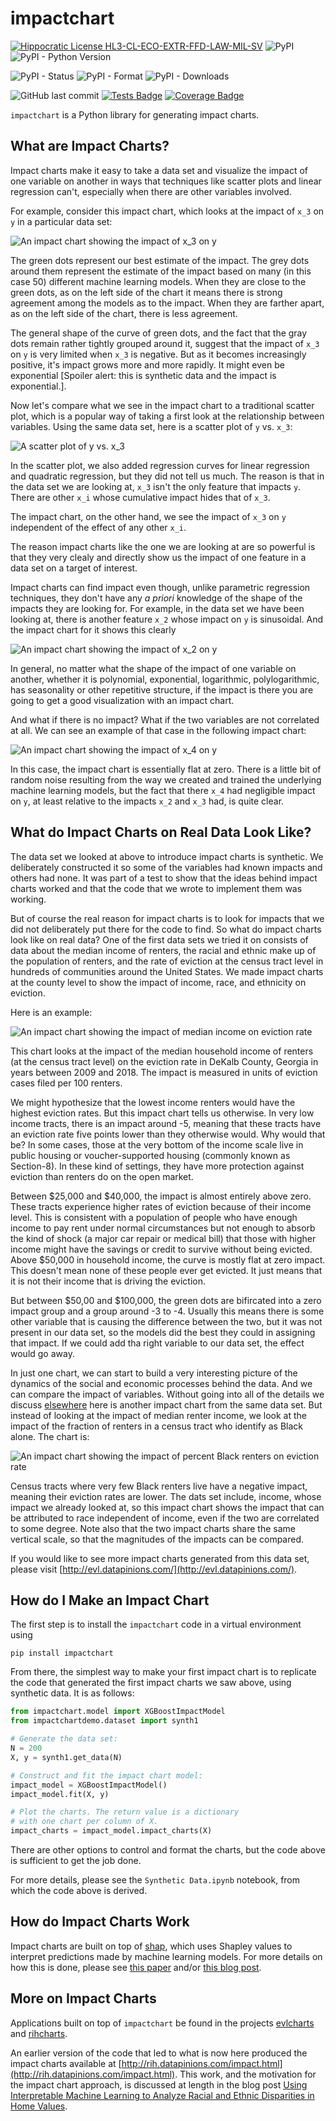 # impactchart

[![Hippocratic License HL3-CL-ECO-EXTR-FFD-LAW-MIL-SV](https://img.shields.io/static/v1?label=Hippocratic%20License&message=HL3-CL-ECO-EXTR-FFD-LAW-MIL-SV&labelColor=5e2751&color=bc8c3d)](https://firstdonoharm.dev/version/3/0/cl-eco-extr-ffd-law-mil-sv.html)
![PyPI](https://img.shields.io/pypi/v/impactchart)
![PyPI - Python Version](https://img.shields.io/pypi/pyversions/impactchart)

![PyPI - Status](https://img.shields.io/pypi/status/impactchart?label=PyPI%20Status)
![PyPI - Format](https://img.shields.io/pypi/format/impactchart?label=PyPI%20Format)
![PyPI - Downloads](https://img.shields.io/pypi/dm/impactchart?label=PyPI%20Downloads)

![GitHub last commit](https://img.shields.io/github/last-commit/vengroff/impactchart)
[![Tests Badge](./reports/junit/tests-badge.svg)](https://vengroff.github.io/impactchart/)
[![Coverage Badge](./reports/coverage/coverage-badge.svg)](https://vengroff.github.io/impactchart/)

`impactchart` is a Python library for generating impact charts.

## What are Impact Charts?

Impact charts make it easy to take a data set and visualize the impact of one variable 
on another in ways that techniques like scatter plots and linear regression can't, 
especially when there are other variables involved. 

For example, consider this impact chart, which looks at the impact of 
`x_3` on `y` in a particular data set:

![An impact chart showing the impact of x_3 on y](./images/x3_impact.png)

The green dots represent our best estimate of the 
impact. The grey dots around them represent the estimate of the impact based on many
(in this case 50) different machine learning models. When they are close to the green
dots, as on the left side of the chart it means there is strong agreement among the
models as to the impact. When they are farther apart, as on the left side of the chart,
there is less agreement.

The general shape of the curve of green dots, and the fact that the gray dots remain
rather tightly grouped around it, suggest that the impact of `x_3` on `y` is very limited
when `x_3` is negative. But as it becomes increasingly positive, it's impact grows more 
and more rapidly. It might even be exponential \[Spoiler alert: this is synthetic data and 
the impact is exponential.].

Now let's compare what we see in the impact chart to a traditional scatter plot, which
is a popular way of taking a first look at the relationship between variables.
Using the same data set, here is a scatter plot of `y` vs. `x_3`:

![A scatter plot of y vs. x_3](./images/y_vs_x3.png)

In the scatter plot, we also added regression curves for linear regression and
quadratic regression, but they did not tell us much. The reason is that
in the data set we are looking at, `x_3` isn't the only feature that impacts
`y`. There are other `x_i` whose cumulative impact hides that of `x_3`.

The impact chart, on the other hand, we see the impact of `x_3` on `y` independent
of the effect of any other `x_i`. 

The reason impact charts like the one we are looking at are so powerful is that they 
very clealy and directly show us the impact of one feature in a data set on a target 
of interest.

Impact charts can find impact even though, unlike parametric regression techniques, 
they don't have any _a priori_ knowledge of the shape of the impacts they are looking for. 
For example, in the data set we have been looking at, there is another feature `x_2` whose 
impact on `y` is sinusoidal. And the impact chart for it shows this clearly

![An impact chart showing the impact of x_2 on y](./images/x2_impact.png)

In general, no matter what the shape of the impact of one variable on another, 
whether it is polynomial, exponential, logarithmic, polylogarithmic, has seasonality 
or other repetitive structure, if the impact is there you are going
to get a good visualization with an impact chart.

And what if there is no impact? What if the two variables are not correlated at all.
We can see an example of that case in the following impact chart:

![An impact chart showing the impact of x_4 on y](./images/x4_impact.png)

In this case, the impact chart is essentially flat at zero. There is a little bit
of random noise resulting from the way we created and trained the underlying machine
learning models, but the fact that there `x_4` had negligible impact on `y`, at least
relative to the impacts `x_2` and `x_3` had, is quite clear.

## What do Impact Charts on Real Data Look Like?

The data set we looked at above to introduce impact charts is synthetic. We deliberately
constructed it so some of the variables had known impacts and others had none. It was
part of a test to show that the ideas behind impact charts worked and that the code 
that we wrote to implement them was working.

But of course the real reason for impact charts is to look for impacts that we did not
deliberately put there for the code to find. So what do impact charts look like on real 
data? One of the first data sets we tried it on consists of data about the median income of renters,
the racial and ethnic make up of the population of renters, and the rate of eviction at the 
census tract level in hundreds of communities around the United States. We made impact charts
at the county level to show the impact of income, race, and ethnicity on eviction.

Here is an example:

![An impact chart showing the impact of median income on eviction rate](./images/13089-income.png)

This chart looks at the impact of the median household income of renters (at the census tract level)
on the eviction rate in DeKalb County, Georgia in years between 2009 and 2018. The impact is measured
in units of eviction cases filed per 100 renters. 

We might hypothesize that the lowest income renters
would have the highest eviction rates. But this impact chart tells us otherwise. In very low income
tracts, there is an impact around -5, meaning that these tracts have an eviction rate five points
lower than they otherwise would. Why would that be? In some cases, those at the very bottom of the income
scale live in public housing or voucher-supported housing (commonly known as Section-8). In these
kind of settings, they have more protection against eviction than renters do on the open market.

Between $25,000 and $40,000, the impact is almost entirely above zero. These tracts experience higher
rates of eviction because of their income level. This is consistent with a population of people
who have enough income to pay rent under normal circumstances but not enough to absorb the kind 
of shock (a major car repair or medical bill) that those with higher income might have the savings
or credit to survive without being evicted. Above $50,000 in household income, the curve is mostly 
flat at zero impact. This doesn't mean none of these people ever get evicted. It just means that
it is not their income that is driving the eviction. 

But between $50,00 and $100,000, the green
dots are bifircated into a zero impact group and a group around -3 to -4. Usually this means
there is some other variable that is causing the difference between the two, but it was not
present in our data set, so the models did the best they could in assigning that impact. If we could
add tha right variable to our data set, the effect would go away.

In just one chart, we can start to build a very interesting picture of the dynamics of the social and
economic processes behind the data. And we can compare the impact of variables. Without going into
all of the details we discuss 
[elsewhere](https://datapinions.com/the-impact-of-demographics-and-income-on-eviction-rates/)
here is another impact chart from the same data set. But instead of looking at the impact of 
median renter income, we look at the impact of the fraction of renters in a census tract who
identify as Black alone. The chart is:

![An impact chart showing the impact of percent Black renters on eviction rate](./images/13089-black.png)

Census tracts where very few Black renters live have a negative impact, meaning their eviction
rates are lower. The dats set include, income, whose impact we already looked at, so this
impact chart shows the impact that can be attributed to race independent of income, even if
the two are correlated to some degree. Note also that the two impact charts share the same
vertical scale, so that the magnitudes of the impacts can be compared.

If you would like to see more impact charts generated from this data set, please visit
[http://evl.datapinions.com/](http://evl.datapinions.com/).

## How do I Make an Impact Chart

The first step is to install the `impactchart` code in a virtual environment using

```shell
pip install impactchart
```

From there, the simplest way to make your first impact chart is to 
replicate the code that generated the first impact charts we saw above, using
synthetic data. It is as follows:

```python
from impactchart.model import XGBoostImpactModel
from impactchartdemo.dataset import synth1

# Generate the data set:
N = 200
X, y = synth1.get_data(N)

# Construct and fit the impact chart model:
impact_model = XGBoostImpactModel()
impact_model.fit(X, y)

# Plot the charts. The return value is a dictionary
# with one chart per column of X.
impact_charts = impact_model.impact_charts(X)
```

There are other options to control and format the charts, but the 
code above is sufficient to get the job done.

For more details, please see the 
`Synthetic Data.ipynb` 
notebook, from which the code above is derived.

## How do Impact Charts Work

Impact charts are built on top of 
[shap](https://github.com/shap/shap), 
which uses Shapley values to interpret predictions made by
machine learning models. For more details on how this is done,
please see 
[this paper](https://datapinions.com/wp-content/uploads/2024/01/impactcharts.pdf) 
and/or 
[this blog post](https://datapinions.com/an-introduction-to-impact-charts/).

## More on Impact Charts

Applications built on top of `impactchart` be found in the 
projects [evlcharts](https://github.com/vengroff/evlcharts) and
[rihcharts](https://github.com/vengroff/rihcharts).

An earlier version of the code that led to what is now
here produced the impact charts available at [http://rih.datapinions.com/impact.html](http://rih.datapinions.com/impact.html).
This work, and the motivation for the impact chart approach, is discussed at length in the blog post
[Using Interpretable Machine Learning to Analyze Racial and Ethnic Disparities in Home Values](https://datapinions.com/using-interpretable-machine-learning-to-analyze-racial-and-ethnic-disparities-in-home-values/).
